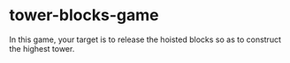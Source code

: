 # tower-blocks-game
In this game, your target is to release the hoisted blocks so as to construct the highest tower.

